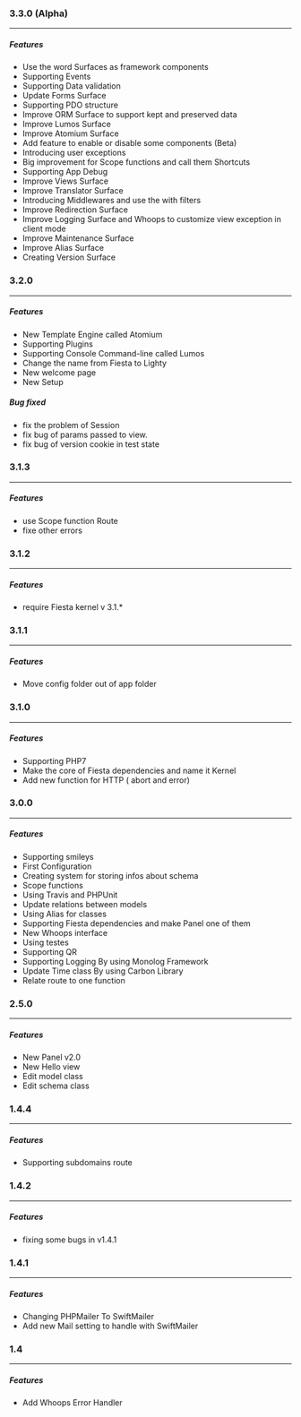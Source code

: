 ### 3.3.0 (Alpha)
---

##### Features

 * Use the word Surfaces as framework components
 * Supporting Events
 * Supporting Data validation
 * Update Forms Surface
 * Supporting PDO structure
 * Improve ORM Surface to support kept and preserved data
 * Improve Lumos Surface
 * Improve Atomium Surface
 * Add feature to enable or disable some components (Beta)
 * Introducing user exceptions
 * Big improvement for Scope functions and call them Shortcuts
 * Supporting App Debug
 * Improve Views Surface
 * Improve Translator Surface
 * Introducing Middlewares and use the with filters
 * Improve Redirection Surface
 * Improve Logging Surface and Whoops to customize view exception in client mode
 * Improve Maintenance Surface
 * Improve Alias Surface
 * Creating Version Surface

### 3.2.0
---

##### Features

 * New Template Engine called Atomium
 * Supporting Plugins 
 * Supporting Console Command-line called Lumos
 * Change the name from Fiesta to Lighty
 * New welcome page
 * New Setup

##### Bug fixed

* fix the problem of Session
* fix bug of params passed to view.
* fix bug of version cookie in test state
 

### 3.1.3
---

##### Features

 * use Scope function Route
 * fixe other errors


### 3.1.2
---

##### Features

 * require Fiesta kernel v 3.1.*


### 3.1.1
---

##### Features

 * Move config folder out of app folder


### 3.1.0
---

##### Features

 * Supporting PHP7
 * Make the core of Fiesta dependencies and name it Kernel
 * Add new function for HTTP ( abort and error)

### 3.0.0
---

##### Features

 * Supporting smileys
 * First Configuration
 * Creating system for storing infos about schema 
 * Scope functions
 * Using Travis and PHPUnit
 * Update relations between models
 * Using Alias for classes
 * Supporting Fiesta dependencies and make Panel one of them
 * New Whoops interface
 * Using testes
 * Supporting QR
 * Supporting Logging By using Monolog Framework
 * Update Time class By using Carbon Library
 * Relate route to one function


### 2.5.0
---

##### Features

* New Panel v2.0
* New Hello view
* Edit model class
* Edit schema class


### 1.4.4
---

##### Features

 * Supporting subdomains route


### 1.4.2
---

##### Features

 * fixing some bugs in v1.4.1


### 1.4.1
---

##### Features

 * Changing PHPMailer To SwiftMailer
 * Add new Mail setting to handle with SwiftMailer


### 1.4
---

##### Features

 * Add Whoops Error Handler
